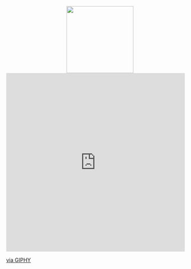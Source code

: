 

<div align="center">
  <a href="https://github.com/sarmentothiago">
  <img height="180em" src="https://github-readme-stats.vercel.app/api?username=sarmentothiago&show_icons=true&theme=dark&include_all_commits=true&count_private=true"/>
</div>
  
<iframe src="https://giphy.com/embed/4PLqqamup8aUHbk8Hy" width="480" height="480" frameBorder="0" class="giphy-embed" allowFullScreen></iframe><p><a href="https://giphy.com/gifs/4PLqqamup8aUHbk8Hy">via GIPHY</a></p>
  
